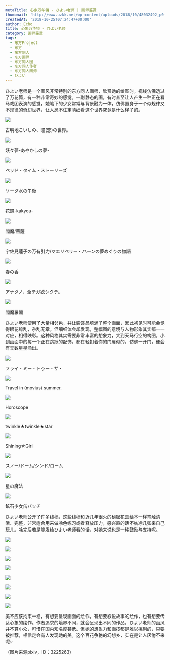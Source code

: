 ```yaml
---
metaTitle: 心象万华镜 - ひよい老师 | 画师鉴赏
thumbnail: 'http://www.uzkk.net/wp-content/uploads/2018/10/48032492_p0-789x510.jpg'
createdAt: '2018-10-25T07:24:47+00:00'
author: Echo
title: 心象万华镜 - ひよい老师
category: 画师鉴赏
tags:
  - 东方Project
  - 东方
  - 东方同人
  - 东方画师
  - 东方同人图
  - 东方同人作者
  - 东方同人画师
  - ひよい
---
```


ひよい老师是一个画风非常特别的东方同人画师，欣赏她的绘图时，视线仿佛透过了万花筒，有一种非常奇妙的感觉。一副静态的画，有时甚至让人产生一种正在看马戏团表演的感觉，她笔下的少女常常与背景融为一体，仿佛置身于一个似规律又不规律的奇幻世界，让人忍不住定睛细看这个世界究竟是什么样子的。

![](http://www.uzkk.net/wp-content/uploads/2018/10/43487223_p0.jpg)

古明地こいしの、瞳(恋)の世界。

![](http://www.uzkk.net/wp-content/uploads/2018/10/44494287_p0.jpg)

妖々夢-あやかしの夢-

![](http://www.uzkk.net/wp-content/uploads/2018/10/42472311_p0.jpg)

ベッド・タイム・ストーリーズ

![](http://www.uzkk.net/wp-content/uploads/2018/10/37064858_p0.jpg)

ソーダ水の午後

![](http://www.uzkk.net/wp-content/uploads/2018/10/49883733_p0-747x1024.jpg)

花鏡-kakyou-

![](http://www.uzkk.net/wp-content/uploads/2018/10/49147915_p0.jpg)

閻魔/菩薩

![](http://www.uzkk.net/wp-content/uploads/2018/10/42301500_p0.jpg)

宇佐見蓮子の万有引力/マエリベリー・ハーンの夢めぐりの物語

![](http://www.uzkk.net/wp-content/uploads/2018/10/40687759_p0.jpg)

春の香

![](http://www.uzkk.net/wp-content/uploads/2018/10/38550393_p0-726x1024.jpg)

アナタノ、全テガ欲シクテ。

![](http://www.uzkk.net/wp-content/uploads/2018/10/52692486_p0-564x1024.jpg)

閻魔羅闍

ひよい老师使用了大量相邻色，并让装饰品填满了整个画面，因此初见时可能会觉得眼花缭乱，杂乱无章。但细细体会却发现，整幅图的意境与人物形象其实都一一对应，相得映彰。这种风格其实需要非常丰富的想象力，大到天马行空的构图，小到画面中的每一个正在跳跃的配饰，都在轻扣着你的门扉似的，仿佛一开门，便会有无数星星涌出。

![](http://www.uzkk.net/wp-content/uploads/2018/10/48032492_p0.jpg)

フライ・ミー・トゥー・ザ・

![](http://www.uzkk.net/wp-content/uploads/2018/10/51496820_p0.jpg)

Travel in (movius) summer.

![](http://www.uzkk.net/wp-content/uploads/2018/10/68305915_p0.jpg)

Horoscope

![](http://www.uzkk.net/wp-content/uploads/2018/10/53618411_p0.jpg)

twinkle★twinkle★star

![](http://www.uzkk.net/wp-content/uploads/2018/10/59914591_p0.jpg)

Shining☆Girl

![](http://www.uzkk.net/wp-content/uploads/2018/10/54551918_p0.jpg)

スノー/ドーム/シンド/ローム

![](http://www.uzkk.net/wp-content/uploads/2018/10/57059549_p0.jpg)

星の魔法

![](http://www.uzkk.net/wp-content/uploads/2018/10/65273724_p0-797x1024.jpg)

鉱石少女缶バッチ

ひよい老师公开了许多线稿，这些线稿和近几年很火的秘密花园绘本一样笔触清晰、完整，非常适合用来做凃色练习或者释放压力，感兴趣的话不妨凃几张来自己玩儿。凃完后若是能发给ひよい老师看的话，对她来说也是一种鼓励与支持呢。

![](http://www.uzkk.net/wp-content/uploads/2018/10/42301500_p1.jpg)

![](http://www.uzkk.net/wp-content/uploads/2018/10/28380099_p0-1024x784.jpg)

![](http://www.uzkk.net/wp-content/uploads/2018/10/32086349_p1-602x1024.jpg)

![](http://www.uzkk.net/wp-content/uploads/2018/10/32086349_p3-1024x679.jpg)

![](http://www.uzkk.net/wp-content/uploads/2018/10/47731997_p1.jpg)

![](http://www.uzkk.net/wp-content/uploads/2018/10/44494287_p1.jpg)

![](http://www.uzkk.net/wp-content/uploads/2018/10/43487223_p1.jpg)

![](http://www.uzkk.net/wp-content/uploads/2018/10/42472311_p1.jpg)

美不应该拘束一格，有想要呈现画面的绘作，有想要叙说故事的绘作，也有想要传达心象的绘作。作者追求的境界不同，就会呈现出不同的作品，ひよい老师的画风并不算小众，可惜在国内知名度甚低。但她的想象力和画技都是难以挑剔的，只要被推荐，相信定会有人发现她的美。这个百花争艳的幻想乡，实在是让人厌倦不来呢~

（图片来源pixiv，ID：3225263）
